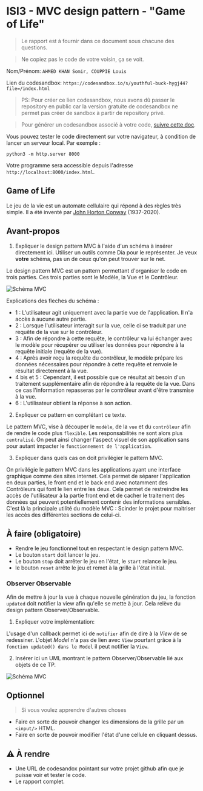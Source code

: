 # ISI3 - MVC design pattern - "Game of Life"

> Le rapport est à fournir dans ce document sous chacune des questions.

> Ne copiez pas le code de votre voisin, ça se voit.

Nom/Prénom: `AHMED KHAN Somir, COUPPIE Louis`

Lien du codesandbox: `https://codesandbox.io/s/youthful-buck-hygj44?file=/index.html`

> PS: Pour créer ce lien codesandbox, nous avons dû passer le repository en public car la version gratuite de codesandbox ne permet pas créer de sandbox à partir de repository privé.

> Pour générer un codesandbox associé à votre code, [suivre cette doc](https://codesandbox.io/docs/importing#import-from-github).

Vous pouvez tester le code directement sur votre navigateur, à condition de lancer un serveur local. Par exemple :

```python3 -m http.server 8000```

Votre programme sera accessible depuis l'adresse `http://localhost:8000/index.html`.



## Game of Life

Le jeu de la vie est un automate cellulaire qui répond à des règles très simple.
Il a été inventé par [John Horton Conway](https://fr.wikipedia.org/wiki/John_Horton_Conway) (1937-2020).

## Avant-propos

1. Expliquer le design pattern MVC à l'aide d'un schéma à insérer directement ici.
Utiliser un outils comme Dia pour le représenter. Je veux **votre** schéma, pas un de ceux qu'on peut trouver sur le net.

Le design pattern MVC est un pattern permettant d'organiser le code en trois parties. 
Ces trois parties sont le Modèle, la Vue et le Contrôleur.

![Schéma MVC](img/MVC.png)

Explications des fleches du schéma :
- 1 : L'utilisateur agit uniquement avec la partie vue de l'application. Il n'a accès à aucune autre partie.
- 2 : Lorsque l'utilisateur interagit sur la vue, celle ci se traduit par une requête de la vue sur le contrôleur.
- 3 : Afin de répondre à cette requête, le contrôleur va lui échanger avec le modèle pour récupérer ou utiliser les données pour répondre à la requête initiale (requête de la vue).
- 4 : Après avoir reçu la requête du contrôleur, le modèle prépare les données nécessaires pour répondre à cette requête et renvoie le résultat directement à la vue.
- 4 bis et 5 : Cependant, il est possible que ce résultat ait besoin d'un traitement supplémentaire afin de répondre à la requête de la vue. Dans ce cas l'information repasseras par le contrôleur avant d'être transmise à la vue.
- 6 : L'utilisateur obtient la réponse à son action. 


2. Expliquer ce pattern en complétant ce texte.

Le pattern MVC, vise à découper le `modèle`, de la `vue` et du `contrôleur` afin de rendre le code plus `flexible`.
Les responsabilités ne sont alors plus `centralisé`.
On peut ainsi changer l'aspect visuel de son application sans pour autant impacter le `fonctionnement de l'application`.

3. Expliquer dans quels cas on doit privilégier le pattern MVC.

On privilégie le pattern MVC dans les applications ayant une interface graphique comme des sites internet. 
Cela permet de séparer l'application en deux parties, le front end et le back end avec notamment des Contrôleurs qui font le lien entre les deux. 
Cela permet de restreindre les accès de l'utilisateur à la partie front end et de cacher le traitement des données qui peuvent potentiellement contenir des informations sensibles. 
C'est là la principale utilité du modèle MVC : Scinder le projet pour maitriser les accès des différentes sections de celui-ci. 

## À faire (obligatoire)

- Rendre le jeu fonctionnel tout en respectant le design pattern MVC.
- Le bouton `start` doit lancer le jeu.
- Le bouton `stop` doit arrêter le jeu en l'état, le `start` relance le jeu.
- le bouton `reset` arrête le jeu et remet à la grille à l'état initial.

### Observer Observable

Afin de mettre à jour la vue à chaque nouvelle génération du jeu, la fonction `updated` doit notifier la view afin qu'elle se mette à jour.
Cela relève du design pattern Observer/Observable.

1. Expliquer votre implémentation:

L'usage d'un callback permet ici de `notifier` afin de dire à la _View_ de se redessiner.
L'objet _Model_ n'a pas de lien avec `View` pourtant grâce à la `fonction updated() dans le Model` il peut notifier la `View`.

2. Insérer ici un UML montrant le pattern Observer/Observable lié aux objets de ce TP.

![Schéma MVC](img/UML.png)

## Optionnel

> Si vous voulez apprendre d'autres choses

- Faire en sorte de pouvoir changer les dimensions de la grille par un `<input/>` HTML.
- Faire en sorte de pouvoir modifier l'état d'une cellule en cliquant dessus.

## :warning: À rendre

- Une URL de codesandox pointant sur votre projet github afin que je puisse voir et tester le code.
- Le rapport complet.
